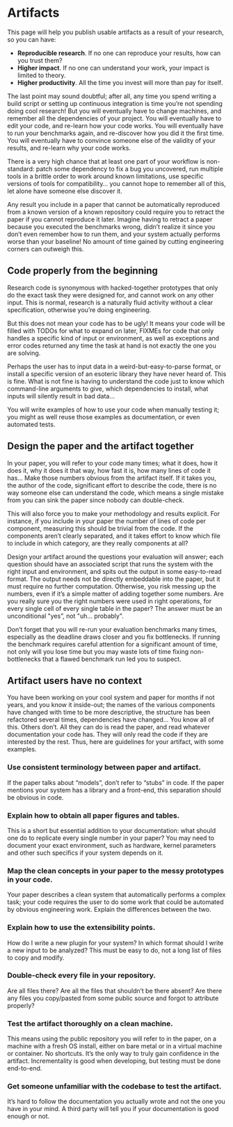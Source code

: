 # Artifacts

This page will help you publish usable artifacts as a result of your research, so you can have:

* **Reproducible research**. If no one can reproduce your results, how can you trust them?
* **Higher impact**. If no one can understand your work, your impact is limited to theory.
* **Higher productivity**. All the time you invest will more than pay for itself.

The last point may sound doubtful; after all, any time you spend writing a build script or setting up continuous integration is time you’re not spending doing cool research! But you will eventually have to change machines, and remember all the dependencies of your project. You will eventually have to edit your code, and re-learn how your code works. You will eventually have to run your benchmarks again, and re-discover how you did it the first time. You will eventually have to convince someone else of the validity of your results, and re-learn why your code works.

There is a very high chance that at least one part of your workflow is non-standard: patch some dependency to fix a bug you uncovered, run multiple tools in a brittle order to work around known limitations, use specific versions of tools for compatibility… you cannot hope to remember all of this, let alone have someone else discover it.

Any result you include in a paper that cannot be automatically reproduced from a known version of a known repository could require you to retract the paper if you cannot reproduce it later. Imagine having to retract a paper because you executed the benchmarks wrong, didn’t realize it since you don’t even remember how to run them, and your system actually performs worse than your baseline! No amount of time gained by cutting engineering corners can outweigh this. 

## Code properly from the beginning

Research code is synonymous with hacked-together prototypes that only do the exact task they were designed for, and cannot work on any other input. This is normal, research is a naturally fluid activity without a clear specification, otherwise you’re doing engineering.

But this does not mean your code has to be ugly! It means your code will be filled with TODOs for what to expand on later, FIXMEs for code that only handles a specific kind of input or environment, as well as exceptions and error codes returned any time the task at hand is not exactly the one you are solving.

Perhaps the user has to input data in a weird-but-easy-to-parse format, or install a specific version of an esoteric library they have never heard of. This is fine. What is not fine is having to understand the code just to know which command-line arguments to give, which dependencies to install, what inputs will silently result in bad data…

You will write examples of how to use your code when manually testing it; you might as well reuse those examples as documentation, or even automated tests.

## Design the paper and the artifact together

In your paper, you will refer to your code many times; what it does, how it does it, why it does it that way, how fast it is, how many lines of code it has… Make those numbers obvious from the artifact itself. If it takes you, the author of the code, significant effort to describe the code, there is no way someone else can understand the code, which means a single mistake from you can sink the paper since nobody can double-check.

This will also force you to make your methodology and results explicit. For instance, if you include in your paper the number of lines of code per component, measuring this should be trivial from the code. If the components aren’t clearly separated, and it takes effort to know which file to include in which category, are they really components at all?

Design your artifact around the questions your evaluation will answer; each question should have an associated script that runs the system with the right input and environment, and spits out the output in some easy-to-read format. The output needs not be directly embeddable into the paper, but it must require no further computation. Otherwise, you risk messing up the numbers, even if it’s a simple matter of adding together some numbers. Are you really sure you the right numbers were used in right operations, for every single cell of every single table in the paper? The answer must be an unconditional "yes”, not "uh... probably".

Don’t forget that you will re-run your evaluation benchmarks many times, especially as the deadline draws closer and you fix bottlenecks. If running the benchmark requires careful attention for a significant amount of time, not only will you lose time but you may waste lots of time fixing non-bottlenecks that a flawed benchmark run led you to suspect.

## Artifact users have no context

You have been working on your cool system and paper for months if not years, and you know it inside-out; the names of the various components have changed with time to be more descriptive, the structure has been refactored several times, dependencies have changed... You know all of this. Others don’t. All they can do is read the paper, and read whatever documentation your code has. They will only read the code if they are interested by the rest. Thus, here are guidelines for your artifact, with some examples.

### Use consistent terminology between paper and artifact.

If the paper talks about “models”, don’t refer to “stubs” in code. If the paper mentions your system has a library and a front-end, this separation should be obvious in code.

### Explain how to obtain all paper figures and tables.

This is a short but essential addition to your documentation: what should one do to replicate every single number in your paper? You may need to document your exact environment, such as hardware, kernel parameters and other such specifics if your system depends on it.

### Map the clean concepts in your paper to the messy prototypes in your code.

Your paper describes a clean system that automatically performs a complex task; your code requires the user to do some work that could be automated by obvious engineering work. Explain the differences between the two.

### Explain how to use the extensibility points.

How do I write a new plugin for your system? In which format should I write a new input to be analyzed? This must be easy to do, not a long list of files to copy and modify.

### Double-check every file in your repository.

Are all files there? Are all the files that shouldn’t be there absent? Are there any files you copy/pasted from some public source and forgot to attribute properly? 

### Test the artifact thoroughly on a clean machine.

This means using the public repository you will refer to in the paper, on a machine with a fresh OS install, either on bare metal or in a virtual machine or container. No shortcuts. It’s the only way to truly gain confidence in the artifact. Incrementality is good when developing, but testing must be done end-to-end.

### Get someone unfamiliar with the codebase to test the artifact.

It’s hard to follow the documentation you actually wrote and not the one you have in your mind. A third party will tell you if your documentation is good enough or not.

